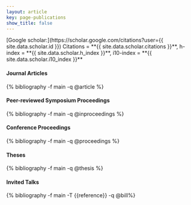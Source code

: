 ```yaml
---
layout: article
key: page-publications
show_title: false
---
```


<div class="mt-4"></div>

<div class="card" style="max-width:100%">
<div class="card__content">
<div markdown="1">
[Google scholar:](https://scholar.google.com/citations?user={{ site.data.scholar.id }})
Citations = **{{ site.data.scholar.citations }}**,
h-index = **{{ site.data.scholar.h_index }}**,
i10-index = **{{ site.data.scholar.i10_index }}**
</div></div></div>

<div class="mt-4"></div>

<h4 id="articles" class="pubyear">Journal Articles</h4>
{% bibliography -f main -q @article %}

<h4 id="inproceedings" class="pubyear">Peer-reviewed Symposium Proceedings</h4>
{% bibliography -f main -q @inproceedings %}

<h4 id="conference" class="pubyear">Conference Proceedings</h4>
{% bibliography -f main -q @proceedings %}

<h4 id="theses" class="pubyear">Theses</h4>
{% bibliography -f main -q @thesis %}

<h4 id="talks" class="pubyear">Invited Talks</h4>
{% bibliography -f main -T {{reference}} -q @bill%}

<p style="margin-top:1cm;"></p>

<script src=
"https://cdnjs.cloudflare.com/ajax/libs/jquery/3.7.1/jquery.min.js"
        integrity=
"sha512-v2CJ7UaYy4JwqLDIrZUI/4hqeoQieOmAZNXBeQyjo21dadnwR+8ZaIJVT8EE2iyI61OV8e6M8PP2/4hpQINQ/g=="
        crossorigin="anonymous"
        referrerpolicy="no-referrer">
$(document).ready(function(){
    var str =$(this).attr('id');

    $(".btnId").click(function(){
        var str = $(this).attr('id');
        var ret = str.split("_");
        var id = ret[1];
        $('#' + id).toggle();
    });
});
</script>